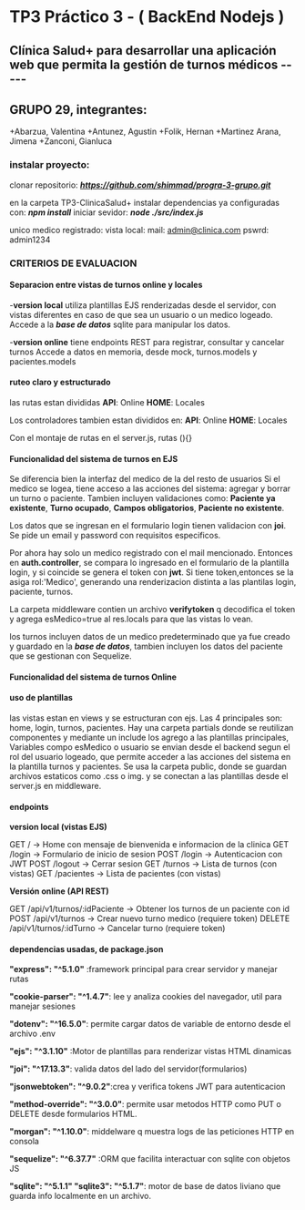# TP3 Práctico 3 - ( BackEnd Nodejs ) 
## Clínica Salud+ para desarrollar una aplicación web que permita la gestión de turnos médicos -----

## GRUPO 29, integrantes:

+Abarzua, Valentina
+Antunez, Agustin
+Folik, Hernan
+Martinez Arana, Jimena
+Zanconi, Gianluca

### instalar proyecto:

clonar repositorio: ***https://github.com/shimmad/progra-3-grupo.git***

en la carpeta TP3-ClinicaSalud+
instalar dependencias ya configuradas con: ***npm install***
iniciar sevidor: ***node ./src/index.js***


unico medico registrado:
vista local:
mail: admin@clinica.com
pswrd: admin1234

### **CRITERIOS DE EVALUACION**

#### Separacion entre vistas de turnos online y locales

-**version local** utiliza plantillas EJS renderizadas desde el servidor,
 con vistas diferentes en caso de que sea un usuario o un medico logeado.
 Accede a la ***base de datos*** sqlite para manipular los datos.

-**version online** tiene endpoints REST para registrar, consultar y cancelar turnos
Accede a datos en memoria, desde mock, turnos.models y pacientes.models


#### ruteo claro y estructurado

las rutas estan divididas
**API**: Online
**HOME**: Locales

Los controladores tambien estan divididos en: 
**API**: Online
**HOME**: Locales

Con el montaje de rutas en el server.js, rutas (){}

#### Funcionalidad del sistema de turnos en EJS

Se diferencia bien la interfaz del medico de la del resto de usuarios
Si el medico se logea, tiene acceso a las acciones del sistema: agregar y borrar un turno o paciente. Tambien incluyen validaciones como: **Paciente ya existente**, **Turno ocupado**, **Campos obligatorios**, **Paciente no existente**.

Los datos que se ingresan en el formulario login tienen validacion con **joi**.
Se pide un email y password con requisitos especificos.

Por ahora hay solo un medico registrado con el mail mencionado. Entonces en **auth.controller**, se compara lo ingresado en el formulario de la plantilla login, y si coincide se genera el token con **jwt**. Si tiene token,entonces se la asiga rol:'Medico', generando una renderizacion distinta a las plantilas login, paciente, turnos.

La carpeta middleware contien un archivo **verifytoken** q decodifica el token
y agrega esMedico=true al res.locals para que las vistas lo vean.

los turnos incluyen datos de un medico predeterminado que ya fue creado y guardado en la ***base de datos***, tambien incluyen los datos del paciente que se gestionan con Sequelize.


#### Funcionalidad del sistema de turnos Online



#### uso de plantillas

las vistas estan en views y se estructuran con ejs. Las 4 principales son: home, login, turnos, pacientes.
Hay una carpeta partials donde se reutilizan componentes y mediante un include los agrego a las plantillas principales, 
Variables compo esMedico o usuario se envian desde el backend segun el rol del usuario logeado, que permite acceder a las acciones del sistema en la plantilla turnos y pacientes.
Se usa la carpeta public, donde se guardan archivos estaticos como .css o img. y se conectan a las plantillas desde el server.js en middleware.

#### endpoints

**version local (vistas EJS)**

GET	/ -> Home con mensaje de bienvenida e informacion de la clinica
GET	/login -> Formulario de inicio de sesion
POST /login -> Autenticacion con JWT
POST /logout -> Cerrar sesion
GET	/turnos -> Lista de turnos (con vistas)
GET	/pacientes -> Lista de pacientes (con vistas)

**Versión online (API REST)**

GET /api/v1/turnos/:idPaciente -> Obtener los turnos de un paciente con id
POST /api/v1/turnos -> Crear nuevo turno medico (requiere token)
DELETE /api/v1/turnos/:idTurno -> Cancelar turno (requiere token)

#### dependencias usadas, de package.json

**"express": "^5.1.0"** :framework principal para crear servidor y manejar rutas

**"cookie-parser": "^1.4.7"**: lee y analiza cookies del navegador, util para manejar sesiones

**"dotenv": "^16.5.0"**: permite cargar datos de variable de entorno desde el archivo .env

**"ejs": "^3.1.10"** :Motor de plantillas para renderizar vistas HTML dinamicas

**"joi": "^17.13.3"**: valida datos del lado del servidor(formularios)

**"jsonwebtoken": "^9.0.2"**:crea y verifica tokens JWT para autenticacion

**"method-override": "^3.0.0"**: permite usar metodos HTTP como PUT o DELETE desde formularios HTML.

**"morgan": "^1.10.0"**: middelware q muestra logs de las peticiones HTTP en consola

**"sequelize": "^6.37.7"** :ORM que facilita interactuar con sqlite con objetos JS

**"sqlite": "^5.1.1" "sqlite3": "^5.1.7"**: motor de base de datos liviano que guarda info localmente en un archivo.








